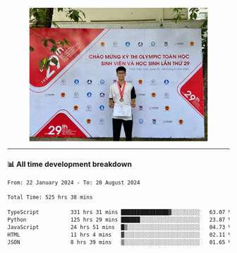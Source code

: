 <p align="center"><img src="asset/header.jpg" width="80%"/></p>

---
<!-- 
<details>
  <summary>📃 My Resume</summary>

### Education

- 📖 **Information Technology**\
📆 10/2021 - present\
📍 **Thang Long University** - Hoang Mai, Hanoi, Vietnam -->

<!-- ### Experience
- 👨‍💻 **Full Stack Web Intern**\
📆 09/2022 - 12/2023\
📍 **TECH 5S** -  Luu Huu Phuong, Phuong My Dinh I, Nam Tu Liem, Hanoi.


- 👨‍💻 **Full Stack Web Fresher**\
📆 1/2022 - 05/2023\
📍 **TECH 5S** -  Luu Huu Phuong, Phuong My Dinh I, Nam Tu Liem, Hanoi.

- 👨‍💻 **Frontend Web Fresher**\
📆 11/2023 - present\
📍 **White Neuron** -  Mau Luong, Ha Dong, Hanoi, Vietnam
</details> -->

### 📊 All time development breakdown

<!--START_SECTION:waka-->

```txt
From: 22 January 2024 - To: 20 August 2024

Total Time: 525 hrs 38 mins

TypeScript          331 hrs 31 mins ███████████████▓░░░░░░░░░   63.07 %
Python              125 hrs 29 mins ██████░░░░░░░░░░░░░░░░░░░   23.87 %
JavaScript          24 hrs 51 mins  █▒░░░░░░░░░░░░░░░░░░░░░░░   04.73 %
HTML                11 hrs 4 mins   ▓░░░░░░░░░░░░░░░░░░░░░░░░   02.11 %
JSON                8 hrs 39 mins   ▒░░░░░░░░░░░░░░░░░░░░░░░░   01.65 %
```

<!--END_SECTION:waka-->
